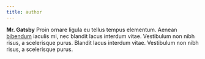 ```yaml
---
title: author
---
```


**Mr. Gatsby** Proin ornare ligula eu tellus tempus elementum. Aenean [bibendum](/) iaculis mi, nec blandit lacus interdum vitae. Vestibulum non nibh risus, a scelerisque purus. Blandit lacus interdum vitae. Vestibulum non nibh risus, a scelerisque purus.
